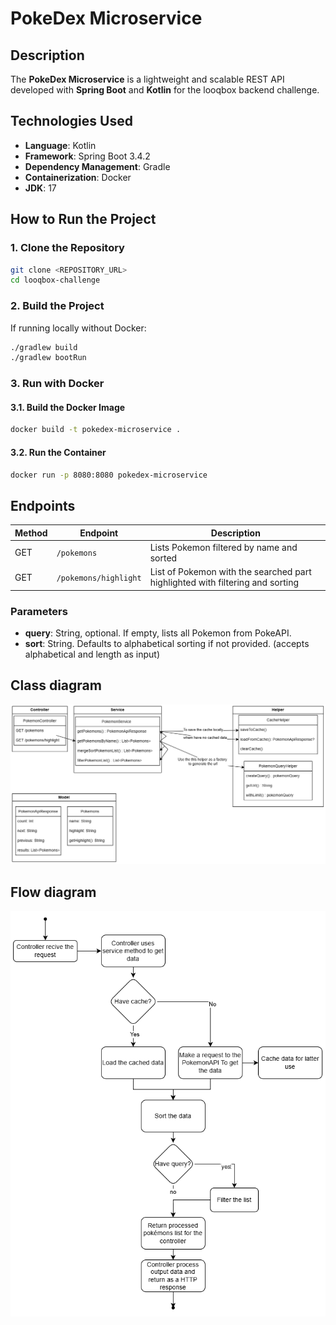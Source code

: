# PokeDex Microservice

## Description
The **PokeDex Microservice** is a lightweight and scalable REST API developed with **Spring Boot** and **Kotlin** for the looqbox backend challenge.

## Technologies Used
- **Language**: Kotlin
- **Framework**: Spring Boot 3.4.2
- **Dependency Management**: Gradle
- **Containerization**: Docker
- **JDK**: 17

## How to Run the Project

### 1. Clone the Repository
```sh 
git clone <REPOSITORY_URL>
cd looqbox-challenge
```

### 2. Build the Project
If running locally without Docker:
```sh
./gradlew build
./gradlew bootRun
```

### 3. Run with Docker

#### 3.1. Build the Docker Image
```sh
docker build -t pokedex-microservice .
```

#### 3.2. Run the Container
```sh
docker run -p 8080:8080 pokedex-microservice
```

## Endpoints

| Method | Endpoint | Description                                                                   |
|--------|-------------------------------------------|-------------------------------------------------------------------------------|
| GET    | `/pokemons` | Lists Pokemon filtered by name and sorted                                     |
| GET    | `/pokemons/highlight` | List of Pokemon with the searched part highlighted with filtering and sorting |

### Parameters
- **query**: String, optional. If empty, lists all Pokemon from PokeAPI.
- **sort**: String. Defaults to alphabetical sorting if not provided. (accepts alphabetical and length as input) 

## Class diagram

![alt text](class_diagram.png)

## Flow diagram

![alt text](flow_diagram.png)
